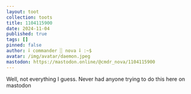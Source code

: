```yaml
---
layout: toot
collection: toots
title: 1104115900
date: 2024-11-04
published: true
tags: []
pinned: false
author: ⸸ commander ░ nova ⸸ :~$
avatar: /img/avatar/daemon.jpeg
mastodon: https://mastodon.online/@cmdr_nova/1104115900
---
```


Well, not everything I guess. Never had anyone trying to do this here on mastodon
